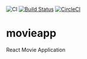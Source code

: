 ![CI](https://github.com/kallyas/movieapp/workflows/CI/badge.svg) [![Build Status](https://travis-ci.com/kallyas/movieapp.svg?branch=master)](https://travis-ci.com/kallyas/movieapp)  [![CircleCI](https://circleci.com/gh/kallyas/movieapp.svg?style=svg)](https://app.circleci.com/pipelines/github/kallyas/movieapp?branch=master)
# movieapp
React Movie Application
